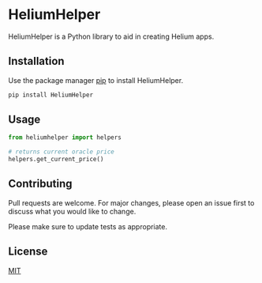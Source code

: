 # HeliumHelper

HeliumHelper is a Python library to aid in creating Helium apps.

## Installation

Use the package manager [pip](https://pip.pypa.io/en/stable/) to install HeliumHelper.

```bash
pip install HeliumHelper
```

## Usage

```python
from heliumhelper import helpers

# returns current oracle price
helpers.get_current_price()
```

## Contributing
Pull requests are welcome. For major changes, please open an issue first to discuss what you would like to change.

Please make sure to update tests as appropriate.

## License
[MIT](https://choosealicense.com/licenses/mit/)